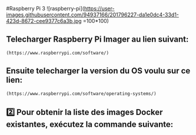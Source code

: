 #Raspberry Pi 3
![raspberry-pi](https://user-images.githubusercontent.com/94937166/201796227-da1e0dc4-33d1-423d-8672-cee9377c6a3b.jpg =100*100)

## Telecharger Raspberry Pi Imager au lien suivant:
```
(https://www.raspberrypi.com/software/)
```

## Ensuite telecharger la version du OS voulu sur ce lien:

```
(https://www.raspberrypi.com/software/operating-systems/)
```
## :two: Pour obtenir la liste des images Docker existantes, exécutez la commande suivante:

